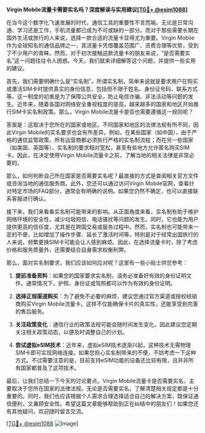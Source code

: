 **Virgin Mobile流量卡需要实名吗？深度解读与实用建议[[TG💪+ @esim1088](https://t.me/s/esim1088)]**

在当今这个数字化飞速发展的时代，通信工具的重要性不言而喻。无论是日常沟通、学习还是工作，手机流量都已成为不可或缺的一部分。而对于那些需要长期在国外生活或旅行的人来说，选择一款合适的流量卡显得尤为重要。Virgin Mobile作为全球知名的通信品牌之一，其流量卡凭借覆盖范围广、资费合理等优势，受到了不少用户的青睐。然而，对于初次接触这款流量卡的朋友来说，“是否需要实名”这一问题往往令人困惑。今天，我们就来详细解答这个问题，并提供一些实用的建议。

首先，我们需要明确什么是“实名制”。所谓实名制，简单来说就是要求用户在购买或激活SIM卡时提供真实的身份信息，包括但不限于姓名、身份证号码、联系方式等。这一制度的初衷是为了保障公共安全，防止电信诈骗、非法活动等问题的发生。近年来，随着各国对网络安全重视程度的提高，越来越多的国家和地区开始推行SIM卡实名制政策。那么，Virgin Mobile流量卡是否也需要遵循这一规则呢？

答案是：这取决于您所在的国家或地区。不同国家和地区的法律法规有所不同，因此Virgin Mobile的实名要求也会有所差异。例如，在某些国家（如中国），由于严格的通信监管政策，所有运营商都必须执行严格的实名制流程；而在另一些国家（如美国、英国等），实名制的要求相对宽松，甚至有些地方允许匿名购买SIM卡。因此，在决定使用Virgin Mobile流量卡之前，了解当地的相关法律是非常必要的。

那么，如何判断自己所在国家是否需要实名呢？最直接的方式是查阅相关官方文件或咨询当地的通信服务商。此外，您还可以通过访问Virgin Mobile官网，查看针对特定市场的FAQ部分，通常会有明确的说明。如果您仍然不确定，也可以直接联系客服进行确认。

接下来，我们来看看实名制可能带来的影响。从正面角度来看，实名制有助于维护网络环境的安全性，减少垃圾短信、电话骚扰等问题的发生。同时，它也能为用户提供更高的信任度，尤其是在跨国交易或服务过程中。然而，实名制也可能带来一定的不便，比如增加了操作步骤、延长了激活时间等。特别是对于经常出国旅行的人来说，频繁更换SIM卡可能会让人感到麻烦。因此，在选择流量卡时，除了考虑价格和服务质量外，还需要结合自身需求权衡利弊。

那么，面对实名制要求，我们应该如何应对呢？这里有一些小贴士供您参考：

1. **提前准备资料**：如果您的国家要求实名制，请务必准备好有效的身份证明文件。通常情况下，护照、身份证或驾照都可以作为有效的身份证明。

2. **选择正规渠道购买**：为了避免不必要的麻烦，建议您通过官方渠道或授权经销商购买Virgin Mobile流量卡。这样不仅能确保卡片的真实性，还能享受到完善的售后服务。

3. **关注政策变化**：通信行业的政策法规可能会随时间发生变化，因此建议您定期关注相关政策动态，以便及时调整自己的计划。

4. **尝试虚拟eSIM技术**：近年来，虚拟eSIM技术逐渐兴起，这种技术无需物理SIM卡即可实现网络连接。如果您担心实名制带来的不便，不妨考虑一下这种方式。不过需要注意的是，目前支持eSIM功能的设备还比较有限，且并非所有国家都普及了这项技术。

最后，让我们总结一下今天的讨论要点。Virgin Mobile流量卡是否需要实名，主要取决于您所在国家的法律法规。无论是否需要实名，了解清楚相关规定都是十分重要的。同时，我们也应该根据个人需求合理选择适合自己的解决方案，既保证通信便利，又兼顾安全性。希望这篇文章能够帮助到正在纠结中的朋友们！如果您还有其他疑问，欢迎随时留言交流。

[[TG💪+ @esim1088](https://t.me/s/esim1088) ![Image](https://i.postimg.cc/4NQfJmqS/Snipaste-2025-05-13-00-14-12.png)]